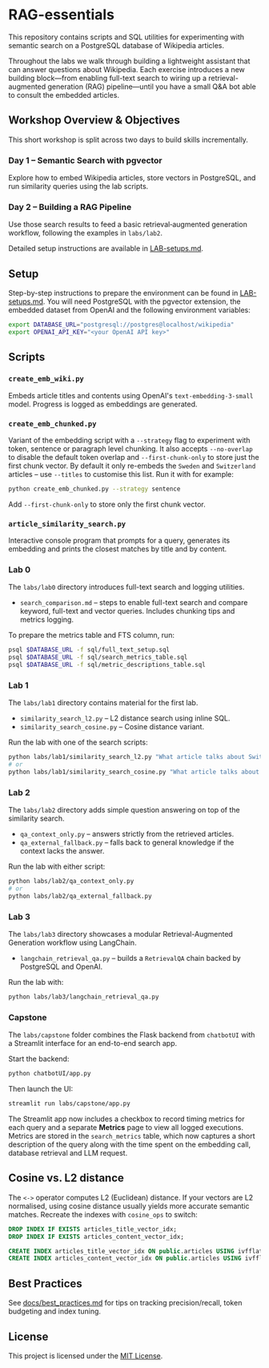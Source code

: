 # RAG-essentials

This repository contains scripts and SQL utilities for experimenting with semantic search on a PostgreSQL database of Wikipedia articles.

Throughout the labs we walk through building a lightweight assistant that can answer questions about Wikipedia. Each exercise introduces a new building block—from enabling full-text search to wiring up a retrieval-augmented generation (RAG) pipeline—until you have a small Q&A bot able to consult the embedded articles.

## Workshop Overview & Objectives

This short workshop is split across two days to build skills incrementally.

### Day 1 – Semantic Search with pgvector
Explore how to embed Wikipedia articles, store vectors in PostgreSQL, and run similarity queries using the lab scripts.

### Day 2 – Building a RAG Pipeline
Use those search results to feed a basic retrieval‑augmented generation workflow, following the examples in `labs/lab2`.

Detailed setup instructions are available in [LAB-setups.md](LAB-setups.md).

## Setup

Step-by-step instructions to prepare the environment can be found in [LAB-setups.md](LAB-setups.md). You will need PostgreSQL with the pgvector extension, the embedded dataset from OpenAI and the following environment variables:

```bash
export DATABASE_URL="postgresql://postgres@localhost/wikipedia"
export OPENAI_API_KEY="<your OpenAI API key>"
```

## Scripts

### `create_emb_wiki.py`
Embeds article titles and contents using OpenAI's `text-embedding-3-small` model. Progress is logged as embeddings are generated.

### `create_emb_chunked.py`
Variant of the embedding script with a `--strategy` flag to experiment with
token, sentence or paragraph level chunking. It also accepts `--no-overlap`
to disable the default token overlap and `--first-chunk-only` to store just
the first chunk vector. By default it only re-embeds the `Sweden` and
`Switzerland` articles – use `--titles` to customise this list.
Run it with for example:

```bash
python create_emb_chunked.py --strategy sentence
```
Add `--first-chunk-only` to store only the first chunk vector.

### `article_similarity_search.py`
Interactive console program that prompts for a query, generates its embedding and prints the closest matches by title and by content.

### Lab 0
The `labs/lab0` directory introduces full-text search and logging utilities.

* `search_comparison.md` – steps to enable full-text search and compare keyword, full-text and vector queries. Includes chunking tips and metrics logging.

To prepare the metrics table and FTS column, run:

```bash
psql $DATABASE_URL -f sql/full_text_setup.sql
psql $DATABASE_URL -f sql/search_metrics_table.sql
psql $DATABASE_URL -f sql/metric_descriptions_table.sql
```

### Lab 1
The `labs/lab1` directory contains material for the first lab.

* `similarity_search_l2.py` – L2 distance search using inline SQL.
* `similarity_search_cosine.py` – Cosine distance variant.

Run the lab with one of the search scripts:

```bash
python labs/lab1/similarity_search_l2.py "What article talks about Switzerland?"
# or
python labs/lab1/similarity_search_cosine.py "What article talks about Switzerland?"
```

### Lab 2
The `labs/lab2` directory adds simple question answering on top of the similarity search.

* `qa_context_only.py` – answers strictly from the retrieved articles.
* `qa_external_fallback.py` – falls back to general knowledge if the context lacks the answer.

Run the lab with either script:

```bash
python labs/lab2/qa_context_only.py
# or
python labs/lab2/qa_external_fallback.py
```

### Lab 3
The `labs/lab3` directory showcases a modular Retrieval-Augmented Generation workflow using LangChain.

* `langchain_retrieval_qa.py` – builds a `RetrievalQA` chain backed by PostgreSQL and OpenAI.

Run the lab with:

```bash
python labs/lab3/langchain_retrieval_qa.py
```

### Capstone
The `labs/capstone` folder combines the Flask backend from `chatbotUI` with a Streamlit interface for an end-to-end search app.

Start the backend:

```bash
python chatbotUI/app.py
```

Then launch the UI:

```bash
streamlit run labs/capstone/app.py
```

The Streamlit app now includes a checkbox to record timing metrics for each
query and a separate **Metrics** page to view all logged executions. Metrics are
stored in the `search_metrics` table, which now captures a short description of
the query along with the time spent on the embedding call, database retrieval
and LLM request.



## Cosine vs. L2 distance

The `<->` operator computes L2 (Euclidean) distance. If your vectors are L2 normalised, using cosine distance usually yields more accurate semantic matches. Recreate the indexes with `cosine_ops` to switch:

```sql
DROP INDEX IF EXISTS articles_title_vector_idx;
DROP INDEX IF EXISTS articles_content_vector_idx;

CREATE INDEX articles_title_vector_idx ON public.articles USING ivfflat (title_vector cosine_ops)   WITH (lists = 1000);
CREATE INDEX articles_content_vector_idx ON public.articles USING ivfflat (content_vector cosine_ops) WITH (lists = 1000);
```

## Best Practices

See [docs/best_practices.md](docs/best_practices.md) for tips on tracking precision/recall, token budgeting and index tuning.


## License

This project is licensed under the [MIT License](LICENSE).

